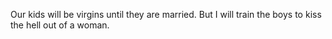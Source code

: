 Our kids will be virgins until they are married. But I will train the boys to kiss the hell out of a woman.